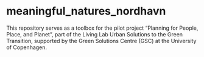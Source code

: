 # meaningful_natures_nordhavn
This repository serves as a toolbox for the pilot project “Planning for People, Place, and Planet”, part of the Living Lab Urban Solutions to the Green Transition, supported by the Green Solutions Centre (GSC) at the University of Copenhagen.
